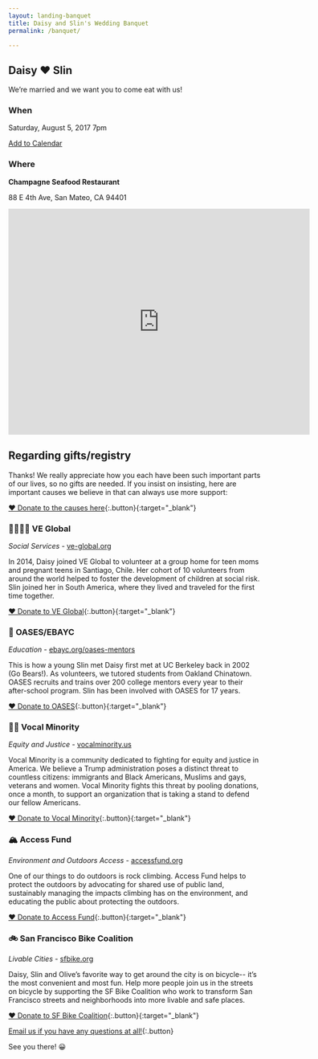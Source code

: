 ```yaml
---
layout: landing-banquet
title: Daisy and Slin's Wedding Banquet
permalink: /banquet/

---
```


<section id="banner">
  <div class="inner" markdown="1">

## Daisy ❤️ Slin
We’re married and we want you to come eat with us!

  </div>
</section>

<section class="wrapper style5">
<div class="inner" markdown="1">

### When

Saturday, August 5, 2017 7pm

<a target="_blank" href="https://calendar.google.com/calendar/event?action=TEMPLATE&amp;tmeid=MDNoNmZzZHZncGhldTBpZGI1YTgyN3U4dmcgc2xpbmxlZUBt&amp;tmsrc=slinlee%40gmail.com">Add to Calendar</a>

### Where
**Champagne Seafood Restaurant**

88 E 4th Ave, San Mateo, CA 94401
<iframe src="https://www.google.com/maps/embed?pb=!1m18!1m12!1m3!1d3162.6525133822297!2d-122.32543128430831!3d37.56324987979841!2m3!1f0!2f0!3f0!3m2!1i1024!2i768!4f13.1!3m3!1m2!1s0x808f9e7018def0f5%3A0x9d4f3b88296d6496!2sChampagne+Seafood+Restaurant!5e0!3m2!1sen!2sus!4v1485751904861" width="600" height="450" frameborder="0" style="border:0" allowfullscreen></iframe>


</div>
</section>

<section class="wrapper style5">
<div class="inner" markdown="1">

## Regarding gifts/registry
Thanks! We really appreciate how you each have been such important parts of our lives, so no gifts are needed. If you insist on insisting, here are important causes we believe in that can always use more support:

[❤️ Donate to the causes here](https://www.justgive.org/slinanddaisy){:.button}{:target="_blank"}

### 👩‍👩‍👧‍👦 VE Global
  *Social Services* - [ve-global.org](http://www.ve-global.org)
  
  In 2014, Daisy joined VE Global to volunteer at a group home for teen moms and pregnant teens in Santiago, Chile. Her cohort of 10 volunteers from around the world helped to foster the development of children at social risk. Slin joined her in South America, where they lived and traveled for the first time together.

  [❤️ Donate to VE Global](https://www.justgive.org/slinanddaisy){:.button}{:target="_blank"}

### 🍏 OASES/EBAYC
  *Education* - [ebayc.org/oases-mentors](http://www.ebayc.org/oases-mentors/)
  
  This is how a young Slin met Daisy first met at UC Berkeley back in 2002 (Go Bears!). As volunteers, we tutored students from Oakland Chinatown. OASES recruits and trains over 200 college mentors every year to their after-school program. Slin has been involved with OASES for 17 years.

  [❤️ Donate to OASES](https://www.justgive.org/slinanddaisy){:.button}{:target="_blank"}

### ✊🏽 Vocal Minority
  *Equity and Justice* - [vocalminority.us](http://vocalminority.us/)
  
  Vocal Minority is a community dedicated to fighting for equity and justice in America. We believe a Trump administration poses a distinct threat to countless citizens: immigrants and Black Americans, Muslims and gays, veterans and women. Vocal Minority fights this threat by pooling donations, once a month, to support an organization that is taking a stand to defend our fellow Americans.

  [❤️ Donate to Vocal Minority](https://www.justgive.org/slinanddaisy){:.button}{:target="_blank"}


### 🏔 Access Fund
  *Environment and Outdoors Access* - [accessfund.org](https://www.accessfund.org)

  One of our things to do outdoors is rock climbing. 
  Access Fund helps to protect the outdoors by advocating for shared use of public land, 
  sustainably managing the impacts climbing has on the environment, 
  and educating the public about protecting the outdoors.

 [❤️ Donate to Access Fund](https://www.justgive.org/slinanddaisy){:.button}{:target="_blank"}


### 🚲 San Francisco Bike Coalition
  *Livable Cities* - [sfbike.org](https://www.sfbike.org)

  Daisy, Slin and Olive’s favorite way to get around the city is on bicycle-- 
  it’s the most convenient and most fun. 
  Help more people join us in the streets on bicycle by supporting the SF Bike Coalition who work to transform San Francisco streets and neighborhoods into more livable and safe places.

  [❤️ Donate to SF Bike Coalition](https://www.justgive.org/slinanddaisy){:.button}{:target="_blank"}

</div>
</section>

<section class="wrapper style2 special">
<div class="inner" markdown="1">

[Email us if you have any questions at all!](mailto:slinlee+wedding@gmail.com){:.button}


  See you there! 😀

<div class="box alt">
<div class="row">

</div>
</div>
</div>
</section>
